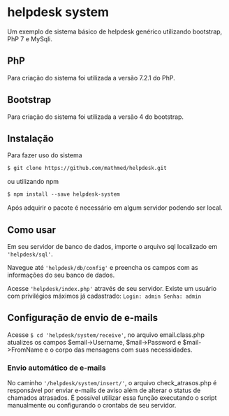 # helpdesk system
Um exemplo de sistema básico de helpdesk genérico utilizando bootstrap, PhP 7 e MySqli.

## PhP
Para criação do sistema foi utilizada a versão 7.2.1 do PhP.

## Bootstrap
Para criação do sistema foi utilizada a versão 4 do bootstrap.

## Instalação
Para fazer uso do sistema
```html
$ git clone https://github.com/mathmed/helpdesk.git
```
ou utilizando npm

```html
$ npm install --save helpdesk-system
```

Após adquirir o pacote é necessário em algum servidor podendo ser local.

## Como usar

Em seu servidor de banco de dados, importe o arquivo sql localizado em `'helpdesk/sql'`.

Navegue até `'helpdesk/db/config'` e preencha os campos com as informações do seu banco de dados.

Acesse `'helpdesk/index.php'` através de seu servidor.
Existe um usuário com privilégios máximos já cadastrado:
`Login: admin
  Senha: admin`
  
 ## Configuração de envio de e-mails
  
  Acesse `$ cd 'helpdesk/system/receive'`, no arquivo email.class.php atualizes os campos $email->Username, $mail->Password e $mail->FromName e o corpo das mensagens com suas necessidades.
  
  ### Envio automático de e-mails
  No caminho `'/helpdesk/system/insert/'`, o arquivo check_atrasos.php é responsável por enviar e-mails de aviso além de alterar o status de chamados atrasados. É possível utilizar essa função executando o script manualmente ou configurando o crontabs de seu servidor.
  
